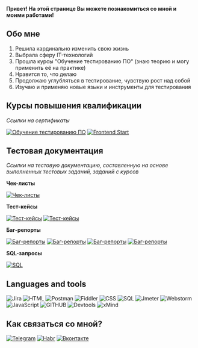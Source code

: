 **Привет! На этой странице Вы можете познакомиться со мной и моими работами!**

##  Обо мне
1. Решила кардинально изменить свою жизнь
2. Выбрала сферу IT-технологий
3. Прошла курсы "Обучение тестированию ПО" (знаю теорию и могу применить её на практике)
4. Нравится то, что делаю
5. Продолжаю углубляться в тестирование, чувствую рост над собой
6. Изучаю и применяю новые языки и инструменты для тестирования

## Курсы повышения квалификации
*Ссылки на сертификаты*

[![Обучение тестированию ПО](https://img.shields.io/badge/-QA-000000?style=for-the-badge?labelColor=006400)](https://drive.google.com/file/d/1WDz2-NQdMhN1aChdmrpzF-OkmaNdyfXe/view)
[![Frontend Start](https://img.shields.io/badge/-Frontend-000000?style=for-the-badge?labelColor=8b0000)](https://drive.google.com/file/d/1wB7nQpsRgoIcvWc3rObknwmMcU6g75i5/view)

## Тестовая документация
*Ссылки на тестовую документацию, составленную на основе выполненных тестовых заданий, заданий с курсов*

**Чек-листы**

[![Чек-листы](https://img.shields.io/badge/-Checklist-000000?style=for-the-badge)](https://docs.google.com/spreadsheets/d/1W7Z4bI5oTybpB9JvBjlr9m6dZkZApdRuM-6zJ-8HAzk/edit?usp=sharing)

**Тест-кейсы**

[![Тест-кейсы](https://img.shields.io/badge/-ProductStar-000000?style=for-the-badge)](https://docs.google.com/spreadsheets/d/1-74vLUsi9Yxo59vbzgaJHACLWZqD4Ch8UALOwHLg_3U/edit?usp=sharing)
[![Тест-кейсы](https://img.shields.io/badge/-ЭсАйБезопасность-000000?style=for-the-badge)](https://docs.google.com/spreadsheets/d/15mPXYn6S8IxDrgjK0x5jw3ccE2_a4wD75dc-7T1AbwA/edit#gid=1926558649)

**Баг-репорты**

[![Баг-репорты](https://img.shields.io/badge/-Yandex-000000?style=for-the-badge)](https://docs.google.com/spreadsheets/d/1Bua2xpg-sLmtK1XhhD-uHKvy3WSfwg1FJ-t-GWDLPyo/edit#gid=1423129381)
[![Баг-репорты](https://img.shields.io/badge/-Лайфхакер-000000?style=for-the-badge)](https://docs.google.com/spreadsheets/d/1TvplWMFNVCFSajNUgyCWcQR0lCJShnGJ8mM6vdJSMw8/edit#gid=0)
[![Баг-репорты](https://img.shields.io/badge/-ЭсАйБезопасность-000000?style=for-the-badge)](https://docs.google.com/spreadsheets/d/15mPXYn6S8IxDrgjK0x5jw3ccE2_a4wD75dc-7T1AbwA/edit#gid=1577042999)
[![Баг-репорты](https://img.shields.io/badge/-ProductStar-000000?style=for-the-badge)](https://docs.google.com/spreadsheets/d/1N03wlc5Iz--QDPz6NKlMdukVVSqC7kc4kK8wJQUxgLs/edit#gid=1030889720)

**SQL-запросы**

[![SQL](https://img.shields.io/badge/-SQL-000000?style=for-the-badge)](https://docs.google.com/spreadsheets/d/1AeeHKZtJNXxX-0oyxZ3IcR_JzzKiR-pbScxVAZLNupA/edit?usp=sharing)

## Languages and tools

![Jira](https://img.shields.io/badge/-Jira-000000?style=for-the-badge&logo=Jira&logoColor=1E90FF)
![HTML](https://img.shields.io/badge/-HTML-000000?style=for-the-badge&logo=appveyor&logoColor=FF4500)
![Postman](https://img.shields.io/badge/-Postman-000000?style=for-the-badge&logo=Postman&logoColor=FF6347)
![Fiddler](https://img.shields.io/badge/-Fiddler-000000?style=for-the-badge&logo=appveyor&logoColor=32CD32)
![CSS](https://img.shields.io/badge/-CSS-000000?style=for-the-badge&logo=appveyor&logoColor=1E90FF)
![SQL](https://img.shields.io/badge/-mySQL-000000?style=for-the-badge&logo=mySQL&logoColor=008B8B)
![Jmeter](https://img.shields.io/badge/-Jmeter-000000?style=for-the-badge&logo=appveyor&logoColor=B22222)
![Webstorm](https://img.shields.io/badge/-WebStorm-000000?style=for-the-badge&logo=webstorm&logoColor=00FFFF)
![JavaScript](https://img.shields.io/badge/-JavaScript-000000?style=for-the-badge&logo=JavaScript&logoColor=FFFF00)
![GITHUB](https://img.shields.io/badge/-GitHub-000000?style=for-the-badge&logo=GitHub&logoColor=FFFFFF)
![Devtools](https://img.shields.io/badge/-DevTools-000000?style=for-the-badge&logo=appveyor&logoColor=808080)
![xMind](https://img.shields.io/badge/-xMind-000000?style=for-the-badge&logo=appveyor&logoColor=FFFFFF)

## Как связаться со мной?
[![Telegram](https://img.shields.io/badge/-Telegram-000000?style=for-the-badge&logo=Telegram&logoColor=1E90FF)](https://t.me/t_arishka)
[![Habr](https://img.shields.io/badge/-Habr-000000?style=for-the-badge&logo=Habr&logoColor=5F9EA0)](https://career.habr.com/arinatru)
[![Вконтакте](https://img.shields.io/badge/-Вконтакте-000000?style=for-the-badge&logo=VK&logoColor=1E90FF)](https://vk.com/t_arishka)
